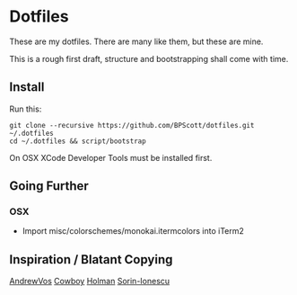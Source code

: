 # Dotfiles

These are my dotfiles. There are many like them, but these are mine.

This is a rough first draft, structure and bootstrapping shall come
with time.

## Install

Run this:

    git clone --recursive https://github.com/BPScott/dotfiles.git ~/.dotfiles
    cd ~/.dotfiles && script/bootstrap

On OSX XCode Developer Tools must be installed first.

## Going Further

### OSX

* Import misc/colorschemes/monokai.itermcolors into iTerm2

## Inspiration / Blatant Copying

[AndrewVos](https://github.com/AndrewVos/vimfiles)
[Cowboy](https://github.com/cowboy/dotfiles)
[Holman](https://github.com/holman/dotfiles)
[Sorin-Ionescu](https://github.com/sorin-ionescu/dot-files)

